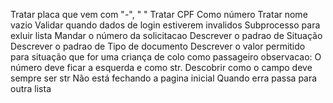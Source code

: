 Tratar placa que vem com "-", " "
Tratar CPF Como número
Tratar nome vazio
Validar quando dados de login estiverem invalidos
Subprocesso para exluir lista
Mandar o número da solicitacao
Descrever o padrao de Situação
Descrever o padrao de Tipo de documento
Descrever o valor permitido para situação que for uma criança de colo como passageiro
observacao: O número deve ficar a esquerda e como str. Descobrir como o campo deve sempre ser str
Não está fechando a pagina inicial
Quando erra passa para outra lista
